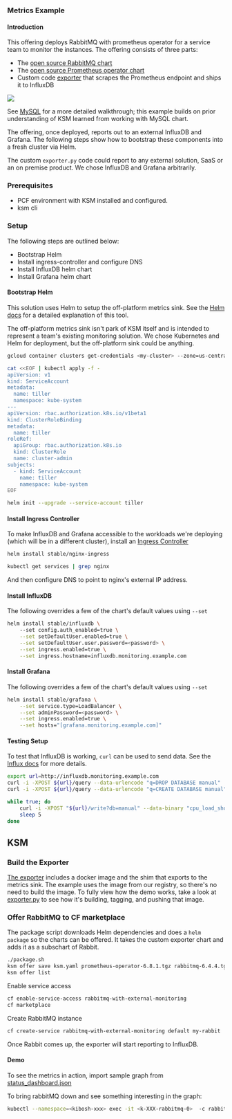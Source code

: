 ### Metrics Example
#### Introduction

This offering deploys RabbitMQ with prometheus operator for a service team to monitor the instances. The offering
consists of three parts:
* The [open source RabbitMQ chart](https://github.com/helm/charts/tree/master/stable/rabbitmq)
* The [open source Prometheus operator chart](https://github.com/helm/charts/tree/master/stable/prometheus-operator)
* Custom code [exporter](exporter/) that scrapes the Prometheus endpoint and ships it to InfluxDB

![](docs/metrics.png)
 
See [MySQL](../mysql) for a more detailed walkthrough; this example builds on prior understanding
of KSM learned from working with MySQL chart.

The offering, once deployed, reports out to an external InfluxDB and Grafana.
The following steps show how to bootstrap these components into a fresh cluster via Helm.

The custom `exporter.py` code could report to any external solution, SaaS or an on premise product. We
chose InfluxDB and Grafana arbitrarily. 

### Prerequisites
* PCF environment with KSM installed and configured.
* ksm cli

### Setup

The following steps are outlined below:
* Bootstrap Helm
* Install ingress-controller and configure DNS
* Install InfluxDB helm chart
* Install Grafana helm chart

#### Bootstrap Helm

This solution uses Helm to setup the off-platform metrics sink. See
the [Helm docs](https://helm.sh/) for a detailed explanation of this tool.

The off-platform metrics sink isn't park of KSM itself and is intended to represent
a team's existing monitoring solution. We chose Kubernetes and Helm for deployment, but
the off-platform sink could be anything.

```bash
gcloud container clusters get-credentials <my-cluster> --zone=us-central1-a --project=<my-project>

cat <<EOF | kubectl apply -f -
apiVersion: v1
kind: ServiceAccount
metadata:
  name: tiller
  namespace: kube-system
---
apiVersion: rbac.authorization.k8s.io/v1beta1
kind: ClusterRoleBinding
metadata:
  name: tiller
roleRef:
  apiGroup: rbac.authorization.k8s.io
  kind: ClusterRole
  name: cluster-admin
subjects:
  - kind: ServiceAccount
    name: tiller
    namespace: kube-system
EOF

helm init --upgrade --service-account tiller
```

#### Install Ingress Controller

To make InfluxDB and Grafana accessible to the workloads we're deploying (which will be in a different cluster),
install an [Ingress Controller](https://kubernetes.io/docs/concepts/services-networking/ingress-controllers/)

```bash
helm install stable/nginx-ingress
```

```bash
kubectl get services | grep nginx
```

And then configure DNS to point to nginx's external IP address.

#### Install InfluxDB

The following overrides a few of the chart's default values using `--set`

```bash
helm install stable/influxdb \ 
    --set config.auth_enabled=true \
    --set setDefaultUser.enabled=true \
    --set setDefaultUser.user.password=<password> \
    --set ingress.enabled=true \
    --set ingress.hostname=influxdb.monitoring.example.com
```

#### Install Grafana

The following overrides a few of the chart's default values using `--set`

```bash
helm install stable/grafana \
    --set service.type=LoadBalancer \
    --set adminPassword=<password> \
    --set ingress.enabled=true \
    --set hosts="[grafana.monitoring.example.com]"
```

#### Testing Setup

To test that InfluxDB is working, `curl` can be used to send data.
See the [Influx docs](https://docs.influxdata.com/influxdb/v1.7/guides/writing_data/)
for more details. 

```bash
export url=http://influxdb.monitoring.example.com
curl -i -XPOST ${url}/query --data-urlencode "q=DROP DATABASE manual"
curl -i -XPOST ${url}/query --data-urlencode "q=CREATE DATABASE manual"

while true; do
    curl -i -XPOST "${url}/write?db=manual" --data-binary "cpu_load_short,host=server01 value=$(python -c 'import random; print(random.random())')"
    sleep 5
done
```

## KSM

### Build the Exporter

[The exporter](exporter) includes a docker image and the shim that exports to the metrics sink.
The example uses the image from our registry, so there's no need to build the image. To fully view
how the demo works, take a look at [exporter.py](exporter/exporter.py) to see how
it's building, tagging, and pushing that image.  

### Offer RabbitMQ to CF marketplace

The package script downloads Helm dependencies and does a `helm package` so the charts can be offered. It takes
the custom exporter chart and adds it as a subschart of Rabbit.

```bash
./package.sh
ksm offer save ksm.yaml prometheus-operator-6.8.1.tgz rabbitmq-6.4.4.tgz
ksm offer list
```

Enable service access

```bash
cf enable-service-access rabbitmq-with-external-monitoring
cf marketplace
```

Create RabbitMQ instance
```bash
cf create-service rabbitmq-with-external-monitoring default my-rabbit
```

Once Rabbit comes up, the exporter will start reporting to InfluxDB.

#### Demo

To see the metrics in action, import sample graph from [status_dashboard.json](docs/status_dashboard.json) 

To bring rabbitMQ down and see something interesting in the graph:

```bash
kubectl --namespace=<kibosh-xxx> exec -it <k-XXX-rabbitmq-0>  -c rabbitmq -- /bin/sh -c "kill 1"
```
